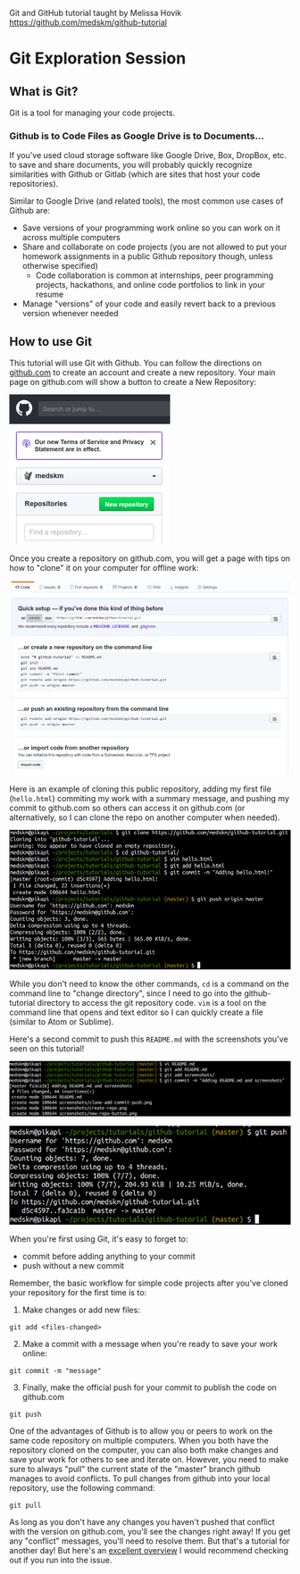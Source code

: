 Git and GitHub tutorial taught by Melissa Hovik 
https://github.com/medskm/github-tutorial

# Git Exploration Session

## What is Git?

Git is a tool for managing your code projects. 

### Github is to Code Files as Google Drive is to Documents...
If you've used cloud storage software like Google Drive, Box, DropBox, etc. 
to save and share documents, you will probably quickly recognize similarities
with Github or Gitlab (which are sites that host your code repositories).

Similar to Google Drive (and related tools), the most common use cases of Github are:
* Save versions of your programming work online so you can work on it across multiple
  computers
* Share and collaborate on code projects (you are not allowed to put your homework assignments in
  a public Github repository though, unless otherwise specified)
  * Code collaboration is common at internships, peer programming projects, hackathons,
    and online code portfolios to link in your resume
* Manage "versions" of your code and easily revert back to a previous version whenever
  needed

## How to use Git
This tutorial will use Git with Github. You can follow the directions on [github.com](https://github.com) to
create an account and create a new repository. Your main page on github.com will show a button
to create a New Repository:

![new repo button](screenshots/new-repo-button.png)

Once you create a repository on github.com, 
you will get a page with tips on how to "clone" it on your computer for offline work:

![clone repo](screenshots/create-repo.png)

Here is an example of cloning this public repository, adding my first file (`hello.html`)
commiting my work with a summary message, and pushing my commit to github.com so others can
access it on github.com (or alternatively, so I can clone the repo on another computer
when needed).

![clone, add, commit, push](screenshots/clone-add-commit-push.png)

While you don't need to know the other commands, `cd` is a command on the command line to
"change directory", since I need to go into the github-tutorial directory to access the
git repository code. `vim` is a tool on the command line that opens and text editor so 
I can quickly create a file (similar to Atom or Sublime).

Here's a second commit to push this `README.md` with the screenshots you've seen on this
tutorial!

![second commit](screenshots/commit-2.png)

![second push](screenshots/git-push-2.png)

When you're first using Git, it's easy to forget to:
* commit before adding anything to your commit
* push without a new commit

Remember, the basic workflow for simple code projects after you've cloned your repository
for the first time is to:
1. Make changes or add new files:
```
git add <files-changed>
```
2. Make a commit with a message when you're ready to save your work online:
```
git commit -m "message"
```
3. Finally, make the official push for your commit to publish the code on github.com
```
git push
```

One of the advantages of Github is to allow you or peers to work on the same code
repository on multiple computers. When you both have the repository cloned on the
computer, you can also both make changes and save your work for others to see and iterate
on. However, you need to make sure to always "pull" the current state of the "master"
branch github manages to avoid conflicts. To pull changes from github into your local
repository, use the following command:
```
git pull
```

As long as you don't have any changes you haven't pushed that conflict with the version on
github.com, you'll see the changes right away! If you get any "conflict" messages, you'll
need to resolve them. But that's a tutorial for another day! But here's an [excellent
overview](https://www.git-tower.com/learn/git/ebook/en/command-line/advanced-topics/merge-conflicts) 
I would recommend checking out if you run into the issue.
